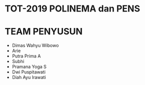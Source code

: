 # TOT-2019 POLINEMA dan PENS

# TEAM PENYUSUN
- Dimas Wahyu Wibowo
- Arie
- Putra Prima A
- Subhi
- Pramana Yoga S
- Dwi Puspitawati
- Diah Ayu Irawati


